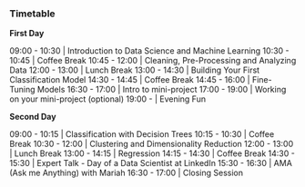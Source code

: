 ### Timetable

**First Day**

09:00 - 10:30 | Introduction to Data Science and Machine Learning
10:30 - 10:45 | Coffee Break
10:45 - 12:00 | Cleaning, Pre-Processing and Analyzing Data
12:00 - 13:00 | Lunch Break
13:00 - 14:30 | Building Your First Classification Model
14:30 - 14:45 | Coffee Break
14:45 - 16:00 | Fine-Tuning Models
16:30 - 17:00 | Intro to mini-project
17:00 - 19:00 | Working on your mini-project (optional)
19:00 -       | Evening Fun

**Second Day**

09:00 - 10:15 | Classification with Decision Trees 
10:15 - 10:30 | Coffee Break
10:30 - 12:00 | Clustering and Dimensionality Reduction
12:00 - 13:00 | Lunch Break
13:00 - 14:15 | Regression
14:15 - 14:30 | Coffee Break
14:30 - 15:30 | Expert Talk - Day of a Data Scientist at LinkedIn
15:30 - 16:30 | AMA (Ask me Anything) with Mariah
16:30 - 17:00 | Closing Session

